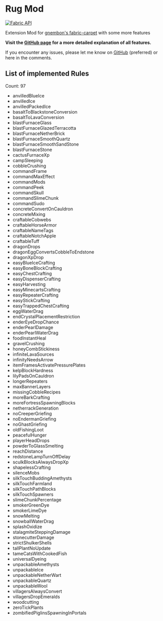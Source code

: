 # Rug Mod

[![Fabric API](https://raw.githubusercontent.com/RubixDev/Rug/1.17/fabric-api.png)](https://www.curseforge.com/minecraft/mc-mods/fabric-api)

Extension Mod for [gnembon's fabric-carpet](https://github.com/gnembon/fabric-carpet) with some more features

**Visit the [GitHub page](https://github.com/RubixDev/Rug) for a more detailed explanation of all features.**

If you encounter any issues, please let me know on [GitHub](https://github.com/RubixDev/Rug/issues) (preferred) or here in the comments.

## List of implemented Rules
Count: 97  
- anvilledBlueIce  
- anvilledIce  
- anvilledPackedIce  
- basaltToBlackstoneConversion  
- basaltToLavaConversion  
- blastFurnaceGlass  
- blastFurnaceGlazedTerracotta  
- blastFurnaceNetherBrick  
- blastFurnaceSmoothQuartz  
- blastFurnaceSmoothSandStone  
- blastFurnaceStone  
- cactusFurnaceXp  
- campSleeping  
- cobbleCrushing  
- commandFrame  
- commandMaxEffect  
- commandMods  
- commandPeek  
- commandSkull  
- commandSlimeChunk  
- commandSudo  
- concreteConvertOnCauldron  
- concreteMixing  
- craftableCobwebs  
- craftableHorseArmor  
- craftableNameTags  
- craftableNotchApple  
- craftableTuff  
- dragonDrops  
- dragonEggConvertsCobbleToEndstone  
- dragonXpDrop  
- easyBlueIceCrafting  
- easyBoneBlockCrafting  
- easyChestCrafting  
- easyDispenserCrafting  
- easyHarvesting  
- easyMinecartsCrafting  
- easyRepeaterCrafting  
- easyStickCrafting  
- easyTrappedChestCrafting  
- eggWaterDrag  
- endCrystalPlacementRestriction  
- enderEyeDropChance  
- enderPearlDamage  
- enderPearlWaterDrag  
- foodInstantHeal  
- gravelCrushing  
- honeyCombStickiness  
- infiniteLavaSources  
- infinityNeedsArrow  
- itemFramesActivatePressurePlates  
- kelpBlockHardness  
- lilyPadsOnCauldron  
- longerRepeaters  
- maxBannerLayers  
- missingCobbleRecipes  
- moreBarkCrafting  
- moreFortressSpawningBlocks  
- netherrackGeneration  
- noCreeperGriefing  
- noEndermanGriefing  
- noGhastGriefing  
- oldFishingLoot  
- peacefulHunger  
- playerHeadDrops  
- powderToGlassSmelting  
- reachDistance  
- redstoneLampTurnOffDelay  
- sculkBlocksAlwaysDropXp  
- shapelessCrafting  
- silenceMobs  
- silkTouchBuddingAmethysts  
- silkTouchFarmland  
- silkTouchPathBlocks  
- silkTouchSpawners  
- slimeChunkPercentage  
- smokerGreenDye  
- smokerLimeDye  
- snowMelting  
- snowballWaterDrag  
- splashOxidize  
- stalagmiteSteppingDamage  
- stonecutterDamage  
- strictShulkerShells  
- tallPlantNoUpdate  
- tameCatsWithCookedFish  
- universalDyeing  
- unpackableAmethysts  
- unpackableIce  
- unpackableNetherWart  
- unpackableQuartz  
- unpackableWool  
- villagersAlwaysConvert  
- villagersDropEmeralds  
- woodcutting  
- zeroTickPlants  
- zombifiedPiglinsSpawningInPortals  
